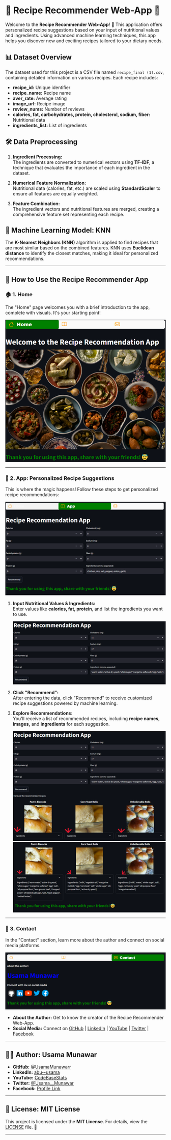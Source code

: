 # 🍲 Recipe Recommender Web-App 🍲

Welcome to the **Recipe Recommender Web-App**! 🚀 This application offers personalized recipe suggestions based on your input of nutritional values and ingredients. Using advanced machine learning techniques, this app helps you discover new and exciting recipes tailored to your dietary needs.

## 📊 Dataset Overview  
The dataset used for this project is a CSV file named `recipe_final (1).csv`, containing detailed information on various recipes. Each recipe includes:

- **recipe_id:** Unique identifier  
- **recipe_name:** Recipe name  
- **aver_rate:** Average rating  
- **image_url:** Recipe image  
- **review_nums:** Number of reviews  
- **calories, fat, carbohydrates, protein, cholesterol, sodium, fiber:** Nutritional data  
- **ingredients_list:** List of ingredients  

## 🛠️ Data Preprocessing

1. **Ingredient Processing:**  
   The ingredients are converted to numerical vectors using **TF-IDF**, a technique that evaluates the importance of each ingredient in the dataset.

2. **Numerical Feature Normalization:**  
   Nutritional data (calories, fat, etc.) are scaled using **StandardScaler** to ensure all features are equally weighted.

3. **Feature Combination:**  
   The ingredient vectors and nutritional features are merged, creating a comprehensive feature set representing each recipe.

## 🤖 Machine Learning Model: KNN

The **K-Nearest Neighbors (KNN)** algorithm is applied to find recipes that are most similar based on the combined features. KNN uses **Euclidean distance** to identify the closest matches, making it ideal for personalized recommendations.

---

## 🚀 How to Use the Recipe Recommender App

### 🏠 1. Home  
The "Home" page welcomes you with a brief introduction to the app, complete with visuals. It's your starting point!

![Home Screenshot](app-screenshots/respi_1.PNG)  

---

### 📖 2. App: Personalized Recipe Suggestions  

This is where the magic happens! Follow these steps to get personalized recipe recommendations:

![App Screenshot](app-screenshots/rescipe_2.PNG)

1. **Input Nutritional Values & Ingredients:**  
   Enter values like **calories, fat, protein**, and list the ingredients you want to use.
   
   ![Input Screenshot](app-screenshots/rescipe_3.PNG)

2. **Click "Recommend":**  
   After entering the data, click "Recommend" to receive customized recipe suggestions powered by machine learning.

3. **Explore Recommendations:**  
   You'll receive a list of recommended recipes, including **recipe names, images,** and **ingredients** for each suggestion.

   ![Recommendations Screenshot](app-screenshots/rescipe_3(a).PNG)  
   ![Recipe Screenshot](app-screenshots/rescipe_4.PNG)

---

### 📱 3. Contact  

In the "Contact" section, learn more about the author and connect on social media platforms.

![Contact Screenshot](app-screenshots/recipe_5.PNG)

- **About the Author:** Get to know the creator of the Recipe Recommender Web-App.
- **Social Media:** Connect on [GitHub](https://github.com/UsamaMunawarr) | [LinkedIn](https://www.linkedin.com/in/abu--usama) | [YouTube](https://www.youtube.com/@CodeBaseStats) | [Twitter](https://twitter.com/Usama__Munawar) | [Facebook](https://www.facebook.com/profile.php?id=100005320726463)

---

## 👨‍💻 Author: Usama Munawar

- **GitHub:** [@UsamaMunawarr](https://github.com/UsamaMunawarr)  
- **LinkedIn:** [abu--usama](https://www.linkedin.com/in/abu--usama)  
- **YouTube:** [CodeBaseStats](https://www.youtube.com/@CodeBaseStats)  
- **Twitter:** [@Usama__Munawar](https://twitter.com/Usama__Munawar)  
- **Facebook:** [Profile Link](https://www.facebook.com/profile.php?id=100005320726463)

---

## 📜 License: MIT License  
This project is licensed under the **MIT License**. For details, view the [LICENSE](LICENSE) file. 📄

---

